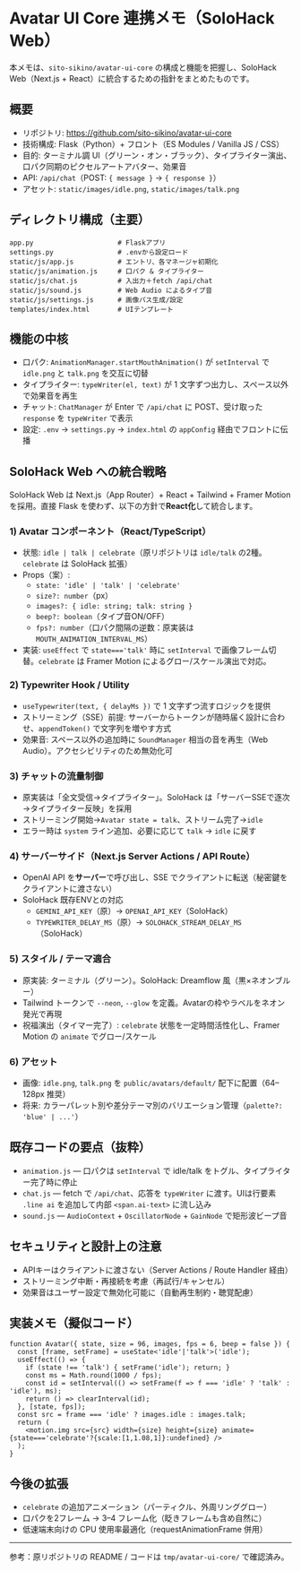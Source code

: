 # Avatar UI Core 連携メモ（SoloHack Web）

本メモは、`sito-sikino/avatar-ui-core` の構成と機能を把握し、SoloHack Web（Next.js + React）に統合するための指針をまとめたものです。

## 概要

- リポジトリ: https://github.com/sito-sikino/avatar-ui-core
- 技術構成: Flask（Python）+ フロント（ES Modules / Vanilla JS / CSS）
- 目的: ターミナル調 UI（グリーン・オン・ブラック）、タイプライター演出、口パク同期のピクセルアートアバター、効果音
- API: `/api/chat`（POST: `{ message }` -> `{ response }`）
- アセット: `static/images/idle.png`, `static/images/talk.png`

## ディレクトリ構成（主要）

```
app.py                     # Flaskアプリ
settings.py                # .envから設定ロード
static/js/app.js           # エントリ、各マネージャ初期化
static/js/animation.js     # 口パク & タイプライター
static/js/chat.js          # 入出力＋fetch /api/chat
static/js/sound.js         # Web Audio によるタイプ音
static/js/settings.js      # 画像パス生成/設定
templates/index.html       # UIテンプレート
```

## 機能の中核

- 口パク: `AnimationManager.startMouthAnimation()` が `setInterval` で `idle.png` と `talk.png` を交互に切替
- タイプライター: `typeWriter(el, text)` が 1 文字ずつ出力し、スペース以外で効果音を再生
- チャット: `ChatManager` が Enter で `/api/chat` に POST、受け取った `response` を `typeWriter` で表示
- 設定: `.env` -> `settings.py` -> `index.html` の `appConfig` 経由でフロントに伝播

## SoloHack Web への統合戦略

SoloHack Web は Next.js（App Router）+ React + Tailwind + Framer Motion を採用。直接 Flask を使わず、以下の方針で**React化**して統合します。

### 1) Avatar コンポーネント（React/TypeScript）

- 状態: `idle | talk | celebrate`（原リポジトリは `idle/talk` の2種。`celebrate` は SoloHack 拡張）
- Props（案）:
  - `state: 'idle' | 'talk' | 'celebrate'`
  - `size?: number`（px）
  - `images?: { idle: string; talk: string }`
  - `beep?: boolean`（タイプ音ON/OFF）
  - `fps?: number`（口パク間隔の逆数：原実装は `MOUTH_ANIMATION_INTERVAL_MS`）
- 実装: `useEffect` で `state==='talk'` 時に `setInterval` で画像フレーム切替。`celebrate` は Framer Motion によるグロー/スケール演出で対応。

### 2) Typewriter Hook / Utility

- `useTypewriter(text, { delayMs })` で 1 文字ずつ流すロジックを提供
- ストリーミング（SSE）前提: サーバーからトークンが随時届く設計に合わせ、`appendToken()` で文字列を増やす方式
- 効果音: スペース以外の追加時に `SoundManager` 相当の音を再生（Web Audio）。アクセシビリティのため無効化可

### 3) チャットの流量制御

- 原実装は「全文受信→タイプライター」。SoloHack は「サーバーSSEで逐次→タイプライター反映」を採用
- ストリーミング開始→`Avatar state = talk`、ストリーム完了→`idle`
- エラー時は `system` ライン追加、必要に応じて `talk` → `idle` に戻す

### 4) サーバーサイド（Next.js Server Actions / API Route）

- OpenAI API を**サーバー**で呼び出し、SSE でクライアントに転送（秘密鍵をクライアントに渡さない）
- SoloHack 既存ENVとの対応
  - `GEMINI_API_KEY`（原）→ `OPENAI_API_KEY`（SoloHack）
  - `TYPEWRITER_DELAY_MS`（原）→ `SOLOHACK_STREAM_DELAY_MS`（SoloHack）

### 5) スタイル / テーマ適合

- 原実装: ターミナル（グリーン）。SoloHack: Dreamflow 風（黒×ネオンブルー）
- Tailwind トークンで `--neon`, `--glow` を定義。Avatarの枠やラベルをネオン発光で再現
- 祝福演出（タイマー完了）: `celebrate` 状態を一定時間活性化し、Framer Motion の `animate` でグロー/スケール

### 6) アセット

- 画像: `idle.png`, `talk.png` を `public/avatars/default/` 配下に配置（64–128px 推奨）
- 将来: カラーパレット別や差分テーマ別のバリエーション管理（`palette?: 'blue' | ...'`）

## 既存コードの要点（抜粋）

- `animation.js` — 口パクは `setInterval` で idle/talk をトグル、タイプライター完了時に停止
- `chat.js` — fetch で `/api/chat`、応答を `typeWriter` に渡す。UIは行要素 `.line ai` を追加して内部 `<span.ai-text>` に流し込み
- `sound.js` — `AudioContext` + `OscillatorNode` + `GainNode` で矩形波ビープ音

## セキュリティと設計上の注意

- APIキーはクライアントに渡さない（Server Actions / Route Handler 経由）
- ストリーミング中断・再接続を考慮（再試行/キャンセル）
- 効果音はユーザー設定で無効化可能に（自動再生制約・聴覚配慮）

## 実装メモ（擬似コード）

```tsx
function Avatar({ state, size = 96, images, fps = 6, beep = false }) {
  const [frame, setFrame] = useState<'idle'|'talk'>('idle');
  useEffect(() => {
    if (state !== 'talk') { setFrame('idle'); return; }
    const ms = Math.round(1000 / fps);
    const id = setInterval(() => setFrame(f => f === 'idle' ? 'talk' : 'idle'), ms);
    return () => clearInterval(id);
  }, [state, fps]);
  const src = frame === 'idle' ? images.idle : images.talk;
  return (
    <motion.img src={src} width={size} height={size} animate={state==='celebrate'?{scale:[1,1.08,1]}:undefined} />
  );
}
```

## 今後の拡張

- `celebrate` の追加アニメーション（パーティクル、外周リンググロー）
- 口パクを2フレーム → 3–4 フレーム化（眨きフレームも含め自然に）
- 低速端末向けの CPU 使用率最適化（requestAnimationFrame 併用）

---

参考：原リポジトリの README / コードは `tmp/avatar-ui-core/` で確認済み。
